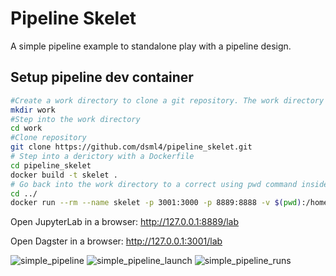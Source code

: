 # Pipeline Skelet
A simple pipeline example to standalone play with a pipeline design.

## Setup pipeline dev container

```bash
#Create a work directory to clone a git repository. The work directory will be mounted to the container.   
mkdir work
#Step into the work directory
cd work
#Clone repository 
git clone https://github.com/dsml4/pipeline_skelet.git
# Step into a derictory with a Dockerfile 
cd pipeline_skelet
docker build -t skelet .
# Go back into the work directory to a correct using pwd command inside the next docker run instruction.
cd ../
docker run --rm --name skelet -p 3001:3000 -p 8889:8888 -v $(pwd):/home/jovyan/work -e DAGSTER_HOME=/home/jovyan/work/daghome skelet bash work/pipeline_skelet/start.sh
```

Open JupyterLab in a browser: http://127.0.0.1:8889/lab

Open Dagster in a browser: http://127.0.0.1:3001/lab


![simple_pipeline](https://user-images.githubusercontent.com/1010096/225409512-3ba00968-ecc0-4c13-8e36-13a5606d385f.png)
![simple_pipeline_launch](https://user-images.githubusercontent.com/1010096/225409534-34c6ea26-f809-427a-ae12-5ed7a408b0e7.png)
![simple_pipeline_runs](https://user-images.githubusercontent.com/1010096/225409578-986b7f25-092d-4fe0-89d4-983cfbc0a95a.png)
